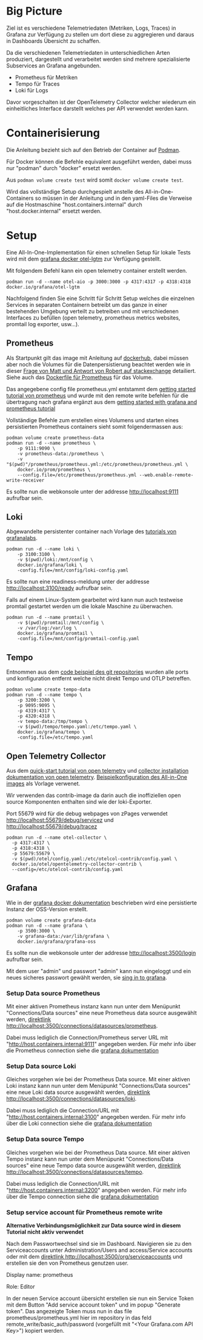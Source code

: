 # Big Picture

Ziel ist es verschiedene Telemetriedaten (Metriken, Logs, Traces) in Grafana zur Verfügung zu stellen um dort diese zu aggregieren und daraus in Dashboards Übersicht zu schaffen.

Da die verschiedenen Telemetriedaten in unterschiedlichen Arten produziert, dargestellt und verarbeitet werden sind mehrere spezialisierte Subservices an Grafana angebunden.

- Prometheus für Metriken
- Tempo für Traces
- Loki für Logs

Davor vorgeschalten ist der OpenTelemetry Collector welcher wiederum ein einheitliches Interface darstellt welches per API verwendet werden kann.

# Containerisierung

Die Anleitung bezieht sich auf den Betrieb der Container auf [Podman](https://podman.io/).

Für Docker können die Befehle equivalent ausgeführt werden, dabei muss nur "podman" durch "docker" ersetzt werden.

Aus ```podman volume create test``` wird somit ```docker volume create test```.

Wird das vollständige Setup durchgespielt anstelle des All-in-One-Containers so müssen in der Anleitung und in den yaml-Files die Verweise auf die Hostmaschine "host.containers.internal" durch "host.docker.internal" ersetzt werden.

# Setup

Eine All-In-One-Implementation für einen schnellen Setup für lokale Tests wird mit dem [grafana docker otel-lgtm](https://github.com/grafana/docker-otel-lgtm) zur Verfügung gestellt. 

Mit folgendem Befehl kann ein open telemetry container erstellt werden.

```
podman run -d --name otel-aio -p 3000:3000 -p 4317:4317 -p 4318:4318 docker.io/grafana/otel-lgtm
```

Nachfolgend finden Sie eine Schritt für Schritt Setup welches die einzelnen Services in separaten Containern betreibt um das ganze in einer bestehenden Umgebung verteilt zu betreiben und mit verschiedenen Interfaces zu befüllen (open telemetry, prometheus metrics websites, promtail log exporter, usw...).

## Prometheus

Als Startpunkt gilt das image mit Anleitung auf [dockerhub](https://hub.docker.com/r/prom/prometheus/#!), dabei müssen aber noch die Volumes für die Datenpersistierung beachtet werden wie in dieser [Frage von Matt und Antwort von Robert auf stackexchange](https://stackoverflow.com/questions/50009065/how-to-persist-data-in-prometheus-running-in-a-docker-container) detailiert. Siehe auch das [Dockerfile für Prometheus](https://github.com/prometheus/prometheus/blob/main/Dockerfile) für das Volume.

Das angegebene config file prometheus.yml entstammt dem [getting started tutorial von prometheus](https://prometheus.io/docs/prometheus/latest/getting_started/) und wurde mit den remote write befehlen für die übertragung nach grafana ergänzt aus dem [getting started with grafana and prometheus tutorial](https://grafana.com/docs/grafana/latest/getting-started/get-started-grafana-prometheus/)

Vollständige Befehle zum erstellen eines Volumens und starten eines persistierten Prometheus containers sieht somit folgendermassen aus:

```
podman volume create prometheus-data
podman run -d --name prometheus \
    -p 9111:9090 \
    -v prometheus-data:/prometheus \
    -v "$(pwd)"/prometheus/prometheus.yml:/etc/prometheus/prometheus.yml \
    docker.io/prom/prometheus \
    --config.file=/etc/prometheus/prometheus.yml --web.enable-remote-write-receiver 
```

Es sollte nun die webkonsole unter der addresse [http://localhost:9111](http://localhost:9111) aufrufbar sein.

## Loki

Abgewandelte persistenter container nach Vorlage des [tutorials von grafanalabs](https://grafana.com/docs/loki/latest/setup/install/docker/).

```
podman run -d --name loki \
    -p 3100:3100 \
    -v $(pwd)/loki:/mnt/config \
    docker.io/grafana/loki \
    -config.file=/mnt/config/loki-config.yaml
```

Es sollte nun eine readiness-meldung unter der addresse [http://localhost:3100/ready](http://localhost:3100/ready) aufrufbar sein.

Falls auf einem Linux-System gearbeitet wird kann nun auch testweise promtail gestartet werden um die lokale Maschine zu überwachen.

```
podman run -d --name promtail \
    -v $(pwd)/promtail:/mnt/config \
    -v /var/log:/var/log \
    docker.io/grafana/promtail \
    -config.file=/mnt/config/promtail-config.yaml
```

## Tempo

Entnommen aus dem [code beispiel des git repositories](https://github.com/grafana/tempo/blob/main/example/docker-compose/local/docker-compose.yaml) wurden alle ports und konfiguration entfernt welche nicht direkt Tempo und OTLP betreffen.

```
podman volume create tempo-data
podman run -d --name tempo \
    -p 3200:3200 \
    -p 9095:9095 \
    -p 4319:4317 \
    -p 4320:4318 \
    -v tempo-data:/tmp/tempo \
    -v $(pwd)/tempo/tempo.yaml:/etc/tempo.yaml \
    docker.io/grafana/tempo \
    -config.file=/etc/tempo.yaml
```

## Open Telemetry Collector

Aus dem [quick-start tutorial von open telemetry](https://opentelemetry.io/docs/collector/quick-start/) und [collector installation dokumentation von open telemetry](https://opentelemetry.io/docs/collector/installation/). [Beispielkonfiguration des All-in-One images](https://github.com/grafana/docker-otel-lgtm/blob/main/docker/otelcol-config.yaml) als Vorlage verwenet.

Wir verwenden das contrib-image da darin auch die inoffiziellen open source Komponenten enthalten sind wie der loki-Exporter.

Port 55679 wird für die debug webpages von zPages verwendet [http://localhost:55679/debug/servicez](http://localhost:55679/debug/servicez) und [http://localhost:55679/debug/tracez](http://localhost:55679/debug/tracez)

```
podman run -d --name otel-collector \
  -p 4317:4317 \
  -p 4318:4318 \
  -p 55679:55679 \
  -v $(pwd)/otel/config.yaml:/etc/otelcol-contrib/config.yaml \
  docker.io/otel/opentelemetry-collector-contrib \
  --config=/etc/otelcol-contrib/config.yaml
```

## Grafana

Wie in der [grafana docker dokumentation](https://grafana.com/docs/grafana/latest/setup-grafana/installation/docker/) beschrieben wird eine persistierte Instanz der OSS-Version erstellt.

```
podman volume create grafana-data
podman run -d --name grafana \
    -p 3500:3000 \
    -v grafana-data:/var/lib/grafana \
    docker.io/grafana/grafana-oss
```

Es sollte nun die webkonsole unter der addresse [http://localhost:3500/login](http://localhost:3500/login) aufrufbar sein.

Mit dem user "admin" und passwort "admin" kann nun eingeloggt und ein neues sicheres passwort gewählt werden, sie [sing in to grafana](https://grafana.com/docs/grafana/latest/setup-grafana/sign-in-to-grafana/).

### Setup Data source Prometheus

Mit einer aktiven Prometheus instanz kann nun unter dem Menüpunkt "Connections/Data sources" eine neue Prometheus data source ausgewählt werden, [direktlink http://localhost:3500/connections/datasources/prometheus](http://localhost:3500/connections/datasources/prometheus).

Dabei muss lediglich die Connection/Prometheus server URL mit "http://host.containers.internal:9111" angegeben werden. Für mehr info über die Prometheus connection siehe die [grafana dokumentation](https://grafana.com/docs/grafana/latest/datasources/prometheus/configure-prometheus-data-source/)

### Setup Data source Loki

Gleiches vorgehen wie bei der Prometheus Data source.
Mit einer aktiven Loki instanz kann nun unter dem Menüpunkt "Connections/Data sources" eine neue Loki data source ausgewählt werden, [direktlink http://localhost:3500/connections/datasources/loki](http://localhost:3500/connections/datasources/loki).

Dabei muss lediglich die Connection/URL mit "http://host.containers.internal:3100" angegeben werden. Für mehr info über die Loki connection siehe die [grafana dokumentation](https://grafana.com/docs/grafana/latest/datasources/loki/configure-loki-data-source/)

### Setup Data source Tempo

Gleiches vorgehen wie bei der Prometheus Data source.
Mit einer aktiven Tempo instanz kann nun unter dem Menüpunkt "Connections/Data sources" eine neue Tempo data source ausgewählt werden, [direktlink http://localhost:3500/connections/datasources/tempo](http://localhost:3500/connections/datasources/tempo).

Dabei muss lediglich die Connection/URL mit "http://host.containers.internal:3200" angegeben werden. Für mehr info über die Tempo connection siehe die [grafana dokumentation](https://grafana.com/docs/grafana/latest/datasources/tempo/configure-tempo-data-source/)

### Setup service account für Prometheus remote write

**Alternative Verbindungsmöglichkeit zur Data source wird in diesem Tutorial nicht aktiv verwendet** 

Nach dem Passwortwechsel sind sie im Dashboard. Navigieren sie zu den Serviceaccounts unter Administration/Users and access/Service accounts oder mit dem [direktlink http://localhost:3500/org/serviceaccounts](http://localhost:3500/org/serviceaccounts) und erstellen sie den von Prometheus genutzen user.

Display name: prometheus

Role: Editor

In der neuen Service account übersicht erstellen sie nun ein Service Token mit dem Button "Add service account token" und im popup "Generate token". Das angezeigte Token muss nun in das file prometheus/prometheus.yml hier im repository in das feld remote_write/basic_auth/password (vorgefüllt mit "\<Your Grafana.com API Key\>") kopiert werden.